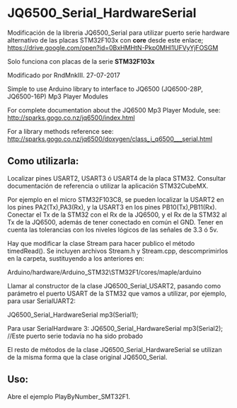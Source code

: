JQ6500_Serial_HardwareSerial
============================

Modificación de la libreria JQ6500_Serial para utilizar puerto serie hardware alternativo de las placas STM32F103x con <b>core</b> desde este enlace;  https://drive.google.com/open?id=0BxHMHtN-Pkp0MHl1UFVyYjFOSGM

Solo funciona con placas de la serie <b>STM32F103x</b>

Modificado por RndMnkIII. 27-07-2017

Simple to use Arduino library to interface to JQ6500 (JQ6500-28P, JQ6500-16P) Mp3 Player Modules

For complete documentation about the JQ6500 Mp3 Player Module, see: 
   http://sparks.gogo.co.nz/jq6500/index.html
   
For a library methods reference see:
   http://sparks.gogo.co.nz/jq6500/doxygen/class_j_q6500___serial.html
   
Como utilizarla:
----------------

Localizar pines USART2, USART3 ó USART4 de la placa STM32. Consultar documentación de referencia
o utilizar la aplicación STM32CubeMX.

Por ejemplo en el micro STM32F103C8, se pueden localizar la USART2 en los pines PA2(Tx),PA3(Rx), y la
USART3 en los pines PB10(Tx),PB11(Rx). Conectar el Tx de la STM32 con el Rx de la JQ6500, y el Rx de
la STM32 al Tx de la JQ6500, además de tener conectado en común el GND. Tener en cuenta las tolerancias
con los niveles lógicos de las señales de 3.3 ó 5v.

Hay que modificar la clase Stream para hacer publico el método timedRead(). Se incluyen archivos
Stream.h y Stream.cpp, descomprimirlos en la carpeta, sustituyendo a los anteriores en:

Arduino/hardware/Arduino_STM32\STM32F1/cores/maple/arduino

Llamar al constructor de la clase JQ6500_Serial_USART2, pasando como parámetro el puerto USART de la 
STM32 que vamos a utilizar, por ejemplo, para usar SerialUART2:

JQ6500_Serial_HardwareSerial mp3(Serial1);

Para usar SerialHardware 3:
JQ6500_Serial_HardwareSerial mp3(Serial2); //Este puerto serie todavía no ha sido probado

El resto de métodos de la clase JQ6500_Serial_HardwareSerial se utilizan de la misma forma que la clase
original JQ6500_Serial.

Uso:
--------------------------

Abre el ejemplo PlayByNumber_SMT32F1.
